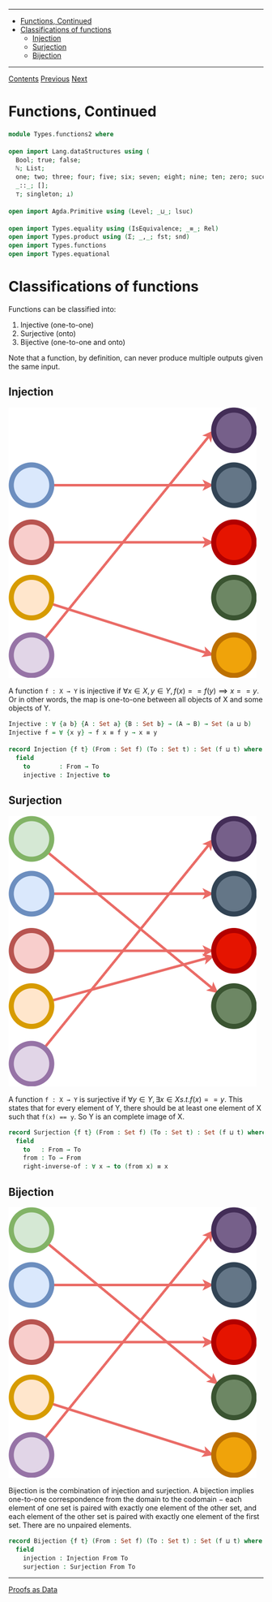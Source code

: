 <!-- START doctoc generated TOC please keep comment here to allow auto update -->
<!-- DON'T EDIT THIS SECTION, INSTEAD RE-RUN doctoc TO UPDATE -->
****

- [Functions, Continued](#functions-continued)
- [Classifications of functions](#classifications-of-functions)
  - [Injection](#injection)
  - [Surjection](#surjection)
  - [Bijection](#bijection)

<!-- END doctoc generated TOC please keep comment here to allow auto update -->

****
[Contents](contents.html)
[Previous](Types.functions.html)
[Next](Types.proofsAsData.html)

# Functions, Continued

```agda
module Types.functions2 where

open import Lang.dataStructures using (
  Bool; true; false;
  ℕ; List;
  one; two; three; four; five; six; seven; eight; nine; ten; zero; succ;
  _::_; [];
  ⊤; singleton; ⟂)

open import Agda.Primitive using (Level; _⊔_; lsuc)

open import Types.equality using (IsEquivalence; _≡_; Rel)
open import Types.product using (Σ; _,_; fst; snd)
open import Types.functions
open import Types.equational
```

# Classifications of functions

Functions can be classified into:

1. Injective (one-to-one)
2. Surjective (onto)
3. Bijective (one-to-one and onto)

Note that a function, by definition, can never produce multiple outputs given the same input.

## Injection

![Figure 1: Injection](../artwork/injective.png)

A function `f : X → Y` is injective if $∀ x ∈ X, y ∈ Y, f(x) == f(y) ⟹ x == y$. Or in other words, the map is one-to-one between all objects of X and some objects of Y.

```agda
Injective : ∀ {a b} {A : Set a} {B : Set b} → (A → B) → Set (a ⊔ b)
Injective f = ∀ {x y} → f x ≡ f y → x ≡ y

record Injection {f t} (From : Set f) (To : Set t) : Set (f ⊔ t) where
  field
    to        : From → To
    injective : Injective to
```

## Surjection

![Figure 2: Surjection](../artwork/surjective.png)

A function `f : X → Y` is surjective if $∀ y ∈ Y, ∃ x ∈ X s.t. f(x) == y$. This states that for every element of Y, there should be at least one element of X such that `f(x) == y`. So Y is an complete image of X.

```agda
record Surjection {f t} (From : Set f) (To : Set t) : Set (f ⊔ t) where
  field
    to   : From → To
    from : To → From
    right-inverse-of : ∀ x → to (from x) ≡ x
```

## Bijection

![Figure 3: Bijection](../artwork/bijection.png)

Bijection is the combination of injection and surjection. A bijection implies one-to-one correspondence from the domain to the codomain − each element of one set is paired with exactly one element of the other set, and each element of the other set is paired with exactly one element of the first set. There are no unpaired elements.

```agda
record Bijection {f t} (From : Set f) (To : Set t) : Set (f ⊔ t) where
  field
    injection : Injection From To
    surjection : Surjection From To
```

****
[Proofs as Data](./Types.proofsAsData.html)
